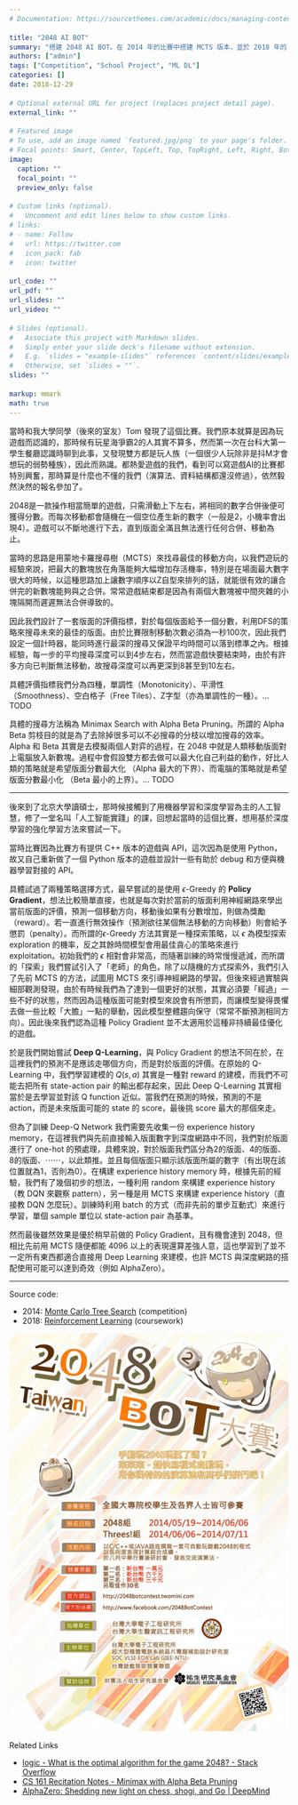 ```yaml
---
# Documentation: https://sourcethemes.com/academic/docs/managing-content/

title: "2048 AI BOT"
summary: "搭建 2048 AI BOT。在 2014 年的比賽中搭建 MCTS 版本，並於 2018 年的 AI 課程中搭建強化學習版本。"
authors: ["admin"]
tags: ["Competition", "School Project", "ML DL"]
categories: []
date: 2018-12-29

# Optional external URL for project (replaces project detail page).
external_link: ""

# Featured image
# To use, add an image named `featured.jpg/png` to your page's folder.
# Focal points: Smart, Center, TopLeft, Top, TopRight, Left, Right, BottomLeft, Bottom, BottomRight.
image:
  caption: ""
  focal_point: ""
  preview_only: false

# Custom links (optional).
#   Uncomment and edit lines below to show custom links.
# links:
# - name: Follow
#   url: https://twitter.com
#   icon_pack: fab
#   icon: twitter

url_code: ""
url_pdf: ""
url_slides: ""
url_video: ""

# Slides (optional).
#   Associate this project with Markdown slides.
#   Simply enter your slide deck's filename without extension.
#   E.g. `slides = "example-slides"` references `content/slides/example-slides.md`.
#   Otherwise, set `slides = ""`.
slides: ""

markup: mmark
math: true
---
```


當時和我大學同學（後來的室友）Tom 發現了這個比賽。我們原本就算是因為玩遊戲而認識的，那時候有玩星海爭霸2的人其實不算多，然而第一次在台科大第一學生餐廳認識時聊到此事，又發現雙方都是玩人族（一個很少人玩除非是抖M才會想玩的弱勢種族），因此而熟識。都熱愛遊戲的我們，看到可以寫遊戲AI的比賽都特別興奮，那時算是什麼也不懂的我們（演算法、資料結構都還沒修過），依然毅然決然的報名參加了。

2048是一款操作相當簡單的遊戲，只需滑動上下左右，將相同的數字合併後便可獲得分數。而每次移動都會隨機在一個空位產生新的數字（一般是2，小機率會出現4）。遊戲可以不斷地進行下去，直到版面全滿且無法進行任何合併、移動為止。

當時的思路是用蒙地卡羅搜尋樹（MCTS）來找尋最佳的移動方向，以我們遊玩的經驗來說，把最大的數塊放在角落能夠大幅增加存活機率，特別是在場面最大數字很大的時候，以這種思路加上讓數字順序以Z自型來排列的話，就能很有效的讓合併完的新數塊能夠與之合併。常常遊戲結束都是因為有兩個大數塊被中間夾雜的小塊隔開而遲遲無法合併導致的。

因此我們設計了一套版面的評價指標，對於每個版面給予一個分數，利用DFS的策略來搜尋未來的最佳的版面。由於比賽限制移動次數必須為一秒100次，因此我們設定一個計時器，能同時進行最深的搜尋又保證平均時間可以落到標準之內。根據經驗，每一步的平均搜尋深度可以到4步左右，然而當遊戲快要結束時，由於有許多方向已判斷無法移動，故搜尋深度可以再更深到8甚至到10左右。

具體評價指標我們分為四種，單調性（Monotonicity）、平滑性（Smoothness）、空白格子（Free Tiles）、Z字型（亦為單調性的一種）。... TODO

具體的搜尋方法稱為 Minimax Search with Alpha Beta Pruning。所謂的 Alpha Beta 剪枝目的就是為了去除掉很多可以不必搜尋的分枝以增加搜尋的效率。Alpha 和 Beta 其實是去模擬兩個人對弈的過程，在 2048 中就是人類移動版面對上電腦放入新數塊。過程中會假設雙方都去做可以最大化自己利益的動作，好比人類的策略就是希望版面分數最大化 （Alpha 最大的下界）、而電腦的策略就是希望版面分數最小化 （Beta 最小的上界）。... TODO

---

後來到了北京大學讀碩士，那時候接觸到了用機器學習和深度學習為主的人工智慧，修了一堂名叫「人工智能實踐」的課，回想起當時的這個比賽，想用基於深度學習的強化學習方法來嘗試一下。

當時比賽因為比賽方有提供 C++ 版本的遊戲與 API，這次因為是使用 Python，故又自己重新做了一個 Python 版本的遊戲並設計一些有助於 debug 和方便與機器學習對接的 API。

具體試過了兩種策略選擇方式，最早嘗試的是使用 $\epsilon$-Greedy 的 **Policy Gradient**，想法比較簡單直接，也就是每次對於當前的版面利用神經網路來學出當前版面的評價，預測一個移動方向，移動後如果有分數增加，則做為獎勵（reward）。若一直進行無效操作（預測欲往某個無法移動的方向移動）則會給予懲罰（penalty）。而所謂的$\epsilon$-Greedy 方法其實是一種探索策略，以 $\epsilon$ 為模型探索 exploration 的機率，反之其餘時間模型會用最佳貪心的策略來進行 exploitation。初始我們的 $\epsilon$ 相對會非常高，而隨著訓練的時常慢慢遞減，而所謂的「探索」我們嘗試引入了「老師」的角色，除了以隨機的方式探索外，我們引入了先前 MCTS 的方法，試圖用 MCTS 來引導神經網路的學習。但後來經過實驗與細部觀測發現，由於有時候我們為了達到一個更好的狀態，其實必須要「經過」一些不好的狀態，然而因為這種版面可能對模型來說會有所懲罰，而讓模型變得畏懼去做一些比較「大膽」一點的舉動，因此模型整體趨向保守（常常不斷預測相同方向）。因此後來我們認為這種 Policy Gradient 並不太適用於這種非持續最佳優化的遊戲。

於是我們開始嘗試 **Deep Q-Learning**，與 Policy Gradient 的想法不同在於，在這裡我們的預測不是應該走哪個方向，而是對於版面的評價。在原始的 Q-Learning 中，我們學習建模的 $Q(s, a)$ 其實是一種對 reward 的建模，而我們不可能去把所有 state-action pair 的輸出都存起來，因此 Deep Q-Learning 其實相當於是去學習並對該 Q function 近似。當我們在預測的時候，預測的不是 action，而是未來版面可能的 state 的 score，最後挑 score 最大的那個來走。

但為了訓練 Deep-Q Network 我們需要先收集一份 experience history memory，在這裡我們與先前直接輸入版面數字到深度網路中不同，我們對於版面進行了 one-hot 的預處理，具體來說，對於版面我們區分為2的版面、4的版面、8的版面、⋯⋯，以此類推。並且每個版面只顯示該版面所屬的數字（有出現在該位置就為1，否則為0）。在構建 experience history memory 時，根據先前的經驗，我們有了幾個初步的想法，一種利用 random 來構建 experience history（教 DQN 來觀察 pattern），另一種是用 MCTS 來構建 experience history（直接教 DQN 怎麼玩）。訓練時利用 batch 的方式（而非先前的單步互動式）來進行學習，單個 sample 單位以 state-action pair 為基準。

然而最後雖然效果是優於稍早前做的 Policy Gradient，且有機會達到 2048，但相比先前用 MCTS 隨便都能 4096 以上的表現還算差強人意，這也學習到了並不一定所有東西都適合直接用 Deep Learning 來建模，也許 MCTS 與深度網路的搭配使用可能可以達到奇效（例如 AlphaZero）。

---

Source code:

* 2014: [Monte Carlo Tree Search](https://github.com/daviddwlee84/2048-AI-BOT) (competition)
* 2018: [Reinforcement Learning](https://github.com/daviddwlee84/ReinforcementLearning2048) (coursework)

![poster](poster.jpg)

Related Links

* [logic - What is the optimal algorithm for the game 2048? - Stack Overflow](https://stackoverflow.com/questions/22342854/what-is-the-optimal-algorithm-for-the-game-2048/)
* [CS 161 Recitation Notes - Minimax with Alpha Beta Pruning](http://web.cs.ucla.edu/~rosen/161/notes/alphabeta.html)
* [AlphaZero: Shedding new light on chess, shogi, and Go | DeepMind](https://deepmind.com/blog/article/alphazero-shedding-new-light-grand-games-chess-shogi-and-go)
